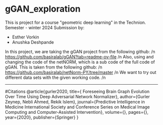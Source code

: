 # gGAN_exploration

This is project for a course "geometric deep learning" in the Technion.
Semester - winter 2024
Submission by:
  - Esther  Vorkin
  - Anushka Deshpande

In this project, we are taking the gGAN project from the following github: /n
  https://github.com/basiralab/gGAN?tab=readme-ov-file /n
Also, using and changing the code of the netNORM, which is a sub code of the full code of gGAN. This is taken from the following github: /n 
  https://github.com/basiralab/netNorm-PY/tree/master /n
We want to try out different data sets with the given working code. /n



-----------------------------------------
#Citations
@article{gurler2020, title={ Foreseeing Brain Graph Evolution Over Time Using Deep Adversarial Network Normalizer},
author={Gurler Zeynep, Nebli Ahmed, Rekik Islem},
journal={Predictive Intelligence in Medicine International Society and Conference Series on Medical Image Computing and Computer-Assisted Intervention}, volume={},
pages={},
year={2020},
publisher={Springer}
}
